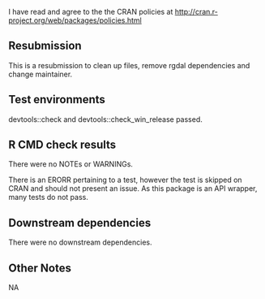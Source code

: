 I have read and agree to the the CRAN policies at
http://cran.r-project.org/web/packages/policies.html

## Resubmission

This is a resubmission to clean up files, remove rgdal dependencies and change maintainer.

## Test environments

devtools::check and devtools::check_win_release passed.

## R CMD check results

There were no NOTEs or WARNINGs.

There is an ERORR pertaining to a test, however the test is skipped on CRAN and should not present an issue. As this package is an API wrapper, many tests do not pass.

## Downstream dependencies

There were no downstream dependencies.

## Other Notes

NA
